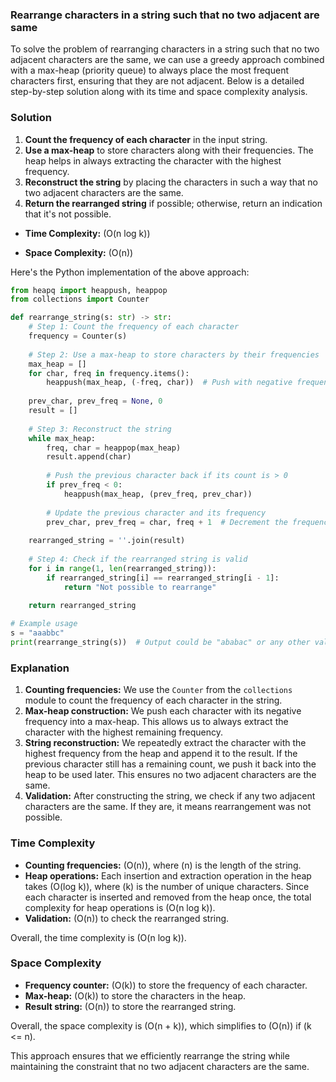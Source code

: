 ### Rearrange characters in a string such that no two adjacent are same

To solve the problem of rearranging characters in a string such that no two adjacent characters are the same, we can use a greedy approach combined with a max-heap (priority queue) to always place the most frequent characters first, ensuring that they are not adjacent. Below is a detailed step-by-step solution along with its time and space complexity analysis.

### Solution

1. **Count the frequency of each character** in the input string.
2. **Use a max-heap** to store characters along with their frequencies. The heap helps in always extracting the character with the highest frequency.
3. **Reconstruct the string** by placing the characters in such a way that no two adjacent characters are the same.
4. **Return the rearranged string** if possible; otherwise, return an indication that it's not possible.

- **Time Complexity:** \(O(n log k)\)

- **Space Complexity:** \(O(n)\)

Here's the Python implementation of the above approach:

```python
from heapq import heappush, heappop
from collections import Counter

def rearrange_string(s: str) -> str:
    # Step 1: Count the frequency of each character
    frequency = Counter(s)
    
    # Step 2: Use a max-heap to store characters by their frequencies
    max_heap = []
    for char, freq in frequency.items():
        heappush(max_heap, (-freq, char))  # Push with negative frequency to simulate max-heap
    
    prev_char, prev_freq = None, 0
    result = []
    
    # Step 3: Reconstruct the string
    while max_heap:
        freq, char = heappop(max_heap)
        result.append(char)
        
        # Push the previous character back if its count is > 0
        if prev_freq < 0:
            heappush(max_heap, (prev_freq, prev_char))
        
        # Update the previous character and its frequency
        prev_char, prev_freq = char, freq + 1  # Decrement the frequency
    
    rearranged_string = ''.join(result)
    
    # Step 4: Check if the rearranged string is valid
    for i in range(1, len(rearranged_string)):
        if rearranged_string[i] == rearranged_string[i - 1]:
            return "Not possible to rearrange"
    
    return rearranged_string

# Example usage
s = "aaabbc"
print(rearrange_string(s))  # Output could be "ababac" or any other valid arrangement
```

### Explanation

1. **Counting frequencies:** We use the `Counter` from the `collections` module to count the frequency of each character in the string.
2. **Max-heap construction:** We push each character with its negative frequency into a max-heap. This allows us to always extract the character with the highest remaining frequency.
3. **String reconstruction:** We repeatedly extract the character with the highest frequency from the heap and append it to the result. If the previous character still has a remaining count, we push it back into the heap to be used later. This ensures no two adjacent characters are the same.
4. **Validation:** After constructing the string, we check if any two adjacent characters are the same. If they are, it means rearrangement was not possible.

### Time Complexity

- **Counting frequencies:** \(O(n)\), where \(n\) is the length of the string.
- **Heap operations:** Each insertion and extraction operation in the heap takes \(O(log k)\), where \(k\) is the number of unique characters. Since each character is inserted and removed from the heap once, the total complexity for heap operations is \(O(n log k)\).
- **Validation:** \(O(n)\) to check the rearranged string.

Overall, the time complexity is \(O(n log k)\).

### Space Complexity

- **Frequency counter:** \(O(k)\) to store the frequency of each character.
- **Max-heap:** \(O(k)\) to store the characters in the heap.
- **Result string:** \(O(n)\) to store the rearranged string.

Overall, the space complexity is \(O(n + k)\), which simplifies to \(O(n)\) if \(k <= n\).

This approach ensures that we efficiently rearrange the string while maintaining the constraint that no two adjacent characters are the same.